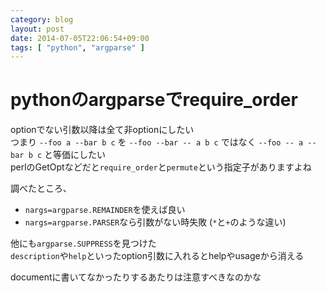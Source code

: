 ```yaml
---
category: blog
layout: post
date: 2014-07-05T22:06:54+09:00
tags: [ "python", "argparse" ]
---
```


# pythonのargparseでrequire_order

optionでない引数以降は全て非optionにしたい  
つまり `--foo a --bar b c` を `--foo --bar -- a b c` ではなく `--foo -- a --bar b c` と等価にしたい  
perlのGetOptなどだと`require_order`と`permute`という指定子がありますよね

調べたところ、

-   `nargs=argparse.REMAINDER`を使えば良い
-   `nargs=argparse.PARSER`なら引数がない時失敗 (`*`と`+`のような違い)

他にも`argparse.SUPPRESS`を見つけた  
`description`や`help`といったoption引数に入れるとhelpやusageから消える

documentに書いてなかったりするあたりは注意すべきなのかな
